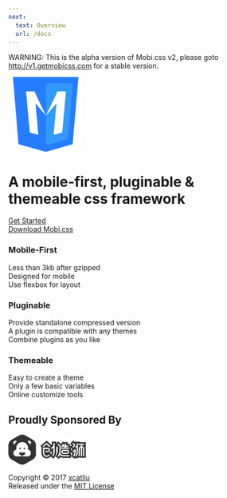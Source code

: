 ```yaml
---
next:
  text: Overview
  url: /docs
---
```


<p class="site-warning text-center">
  WARNING: This is the alpha version of Mobi.css v2, please goto <a href="http://v1.getmobicss.com">http://v1.getmobicss.com</a> for a stable version.
</p>

<div class="container-fluid text-center">
  <img src="img/mobi-logo.png" class="top-gap-big" height="150" />
  <h1 class="site-text-plain top-gap-big">
    A mobile-first, pluginable & themeable css framework
  </h1>
  <div class="flex-center units-gap">
    <div class="unit-0">
      <a href="docs" class="btn btn-primary top-gap-big">Get Started</a>
    </div>
    <div class="unit-0">
      <a href="https://github.com/mobi-css/mobi.css/releases" class="btn top-gap-big">Download Mobi.css</a>
    </div>
  </div>
</div>

<div class="flex-center text-center">
  <div class="container-wider flex-center flex-wrap">
    <div class="unit unit-1-on-mobile">
      <h3 class="site-text-plain">Mobile-First</h3>
      <p>
        Less than 3kb after gzipped<br/>
        Designed for mobile<br/>
        Use flexbox for layout<br/>
      </p>
    </div>
    <div class="unit unit-1-on-mobile">
      <h3 class="site-text-plain">Pluginable</h3>
      <p>
        Provide standalone compressed version<br/>
        A plugin is compatible with any themes<br/>
        Combine plugins as you like
      </p>
    </div>
    <div class="unit unit-1-on-mobile">
      <h3 class="site-text-plain">Themeable</h3>
      <p>
        Easy to create a theme<br/>
        Only a few basic variables<br/>
        Online customize tools
      </p>
    </div>
  </div>
</div>

<div class="container-fluid text-center">
  <h2 class="site-text-plain text-small"><span class="text-muted">Proudly Sponsored By</span></h2>
  <a href="http://chuangzaoshi.com/" class="site-sponsor-link" target="_blank">
    <img src="img/chuangzaoshi.svg" class="top-gap" height="60" />
  </a>
</div>

<footer class="container-fluid text-center">
  <p class="text-muted text-small">
    Copyright &copy; 2017 <a href="https://github.com/xcatliu" class="text-muted">xcatliu</a><br/>
    Released under the <a href="https://opensource.org/licenses/MIT" class="text-muted">MIT License</a>
  </p>
</footer>
